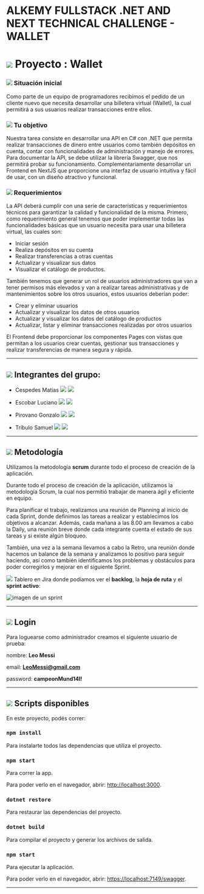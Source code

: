 # ALKEMY FULLSTACK .NET AND NEXT TECHNICAL CHALLENGE - WALLET
# <img src="https://img.icons8.com/color/30/null/project-management.png"/> Proyecto : Wallet

### <img src="https://img.icons8.com/external-flaticons-flat-flat-icons/64/null/external-starting-auction-house-flaticons-flat-flat-icons-2.png"/> Situación inicial

Como parte de un equipo de programadores recibimos el pedido de un cliente nuevo que
necesita desarrollar una billetera virtual (Wallet), la cual permitirá a sus usuarios realizar
transacciones entre ellos.

### <img src="https://img.icons8.com/color/48/null/goal--v1.png"/> Tu objetivo

Nuestra tarea consiste en desarrollar una API en C# con .NET que permita realizar
transacciones de dinero entre usuarios como también depósitos en cuenta, contar con
funcionalidades de administración y manejo de errores. Para documentar la API, se debe
utilizar la librería Swagger, que nos permitirá probar su funcionamiento.
Complementariamente desarrollar un Frontend en NextJS que proporcione una interfaz
de usuario intuitiva y fácil de usar, con un diseño atractivo y funcional.

### <img src="https://img.icons8.com/external-flaticons-lineal-color-flat-icons/64/null/external-requirement-agile-flaticons-lineal-color-flat-icons.png"/> Requerimientos

La API deberá cumplir con una serie de características y requerimientos técnicos para
garantizar la calidad y funcionalidad de la misma.
Primero, como requerimiento general tenemos que poder implementar todas las
funcionalidades básicas que un usuario necesita para usar una billetera virtual, las
cuales son:
- Iniciar sesión
- Realiza depósitos en su cuenta
- Realizar transferencias a otras cuentas
- Actualizar y visualizar sus datos
- Visualizar el catálogo de productos.

También tenemos que generar un rol de usuarios administradores que van a tener
permisos más elevados y van a realizar tareas administrativas y de mantenimientos
sobre los otros usuarios, estos usuarios deberían poder:
- Crear y eliminar usuarios
- Actualizar y visualizar los datos de otros usuarios
- Actualizar y visualizar los datos del catálogo de productos
- Actualizar, listar y eliminar transacciones realizadas por otros usuarios

El Frontend debe proporcionar los componentes Pages con vistas que permitan a los
usuarios crear cuentas, gestionar sus transacciones y realizar transferencias de manera
segura y rápida.

---

## <img src="https://img.icons8.com/color/26/null/person-male.png"/> Integrantes del grupo:

- Cespedes Matias [<img src="https://img.icons8.com/material-rounded/24/null/github.png"/>](https://github.com/cespedesmati) [<img src="https://img.icons8.com/fluency/24/null/linkedin.png"/>](https://www.linkedin.com/in/matiascespedes/)

- Escobar Luciano [<img src="https://img.icons8.com/material-rounded/24/null/github.png"/>](https://github.com/Lucianoesc) [<img src="https://img.icons8.com/fluency/24/null/linkedin.png"/>](https://www.linkedin.com/in/lucianoesc/)

- Pirovano Gonzalo [<img src="https://img.icons8.com/material-rounded/24/null/github.png"/>](https://github.com/gnz6) [<img src="https://img.icons8.com/fluency/24/null/linkedin.png"/>](https://www.linkedin.com/in/gonzalo-pirovano/)

- Tribulo Samuel [<img src="https://img.icons8.com/material-rounded/24/null/github.png"/>](https://github.com/samueltribulo) [<img src="https://img.icons8.com/fluency/24/null/linkedin.png"/>](https://www.linkedin.com/in/samueltribulo/)

---

## <img src="https://img.icons8.com/external-flaticons-flat-flat-icons/26/null/external-scrum-agile-flaticons-flat-flat-icons-3.png"/> Metodología

Utilizamos la metodología **scrum** durante todo el proceso de creación de la aplicación.

Durante todo el proceso de creación de la aplicación, utilizamos la metodología Scrum, la cual nos permitió trabajar de manera ágil y eficiente en equipo.

Para planificar el trabajo, realizamos una reunión de Planning al inicio de cada Sprint, donde definimos las tareas a realizar y establecimos los objetivos a alcanzar. Además, cada mañana a las 8.00 am llevamos a cabo la Daily, una reunión breve donde cada integrante cuenta el estado de sus tareas y si existe algún bloqueo.

También, una vez a la semana llevamos a cabo la Retro, una reunión donde hacemos un balance de la semana y analizamos lo positivo para seguir haciendo, así como también identificamos los problemas y obstáculos para poder corregirlos y mejorar en el siguiente Sprint.

<img src="https://img.icons8.com/external-flaticons-flat-flat-icons/24/null/external-scrum-agile-flaticons-flat-flat-icons-7.png"/> Tablero en Jira donde podíamos ver el **backlog**, la **hoja de ruta** y el **sprint activo**:

<img src="https://user-images.githubusercontent.com/45923696/230903706-bb2dc96f-1310-49d1-aa69-b0ccaad10de0.png" widht=200 alt="imagen de un sprint" />

---

## <img src="https://img.icons8.com/bubbles/30/null/gender-neutral-user.png"/> Login

Para loguearse como administrador creamos el siguiente usuario de prueba:

nombre: **Leo Messi**

email: **LeoMessi@gmail.com**

password: **campeonMund14l!**


---

## <img src="https://img.icons8.com/office/30/null/console.png"/> Scripts disponibles

En este proyecto, podés correr:

### `npm install`

Para instalarte todos las dependencias que utiliza el proyecto.

### `npm start`

Para correr la app.

Para poder verlo en el navegador, abrir: [http://localhost:3000](http://localhost:3000).

### `dotnet restore`

Para restaurar las dependencias del proyecto.

### `dotnet build`

Para compilar el proyecto y generar los archivos de salida.

### `npm start`

Para ejecutar la aplicación.

Para poder verlo en el navegador, abrir: [https://localhost:7149/swagger](https://localhost:7149/swagger).

---

